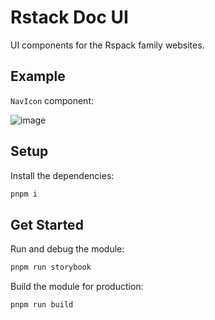# Rstack Doc UI

UI components for the Rspack family websites.

## Example

`NavIcon` component:

![image](https://github.com/rspack-contrib/rsfamily-doc-ui/assets/7237365/783eb582-e780-4134-8666-69d154b562f5)

## Setup

Install the dependencies:

```bash
pnpm i
```

## Get Started

Run and debug the module:

```bash
pnpm run storybook
```

Build the module for production:

```bash
pnpm run build
```
